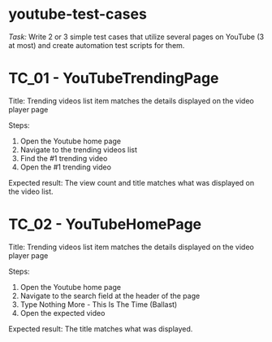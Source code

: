 # youtube-test-cases
_Task:_
Write 2 or 3 simple test cases that utilize several pages on YouTube (3 at most) and create automation test scripts for them.


# TC_01 - YouTubeTrendingPage
Title: Trending videos list item matches the details displayed on the video player page

Steps:
  1. Open the Youtube home page
  2. Navigate to the trending videos list
  3. Find the #1 trending video
  4. Open the #1 trending video

 Expected result: The view count and title matches what was displayed on the video list.
 
# TC_02 - YouTubeHomePage
Title: Trending videos list item matches the details displayed on the video player page

Steps:
  1. Open the Youtube home page
  2. Navigate to the search field at the header of the page
  3. Type Nothing More - This Is The Time (Ballast)
  4. Open the expected video

 Expected result: The title matches what was displayed.
